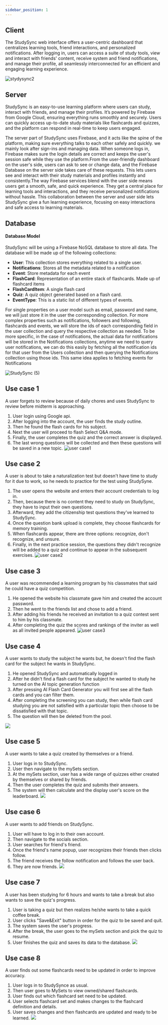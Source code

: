 ```yaml
---
sidebar_position: 1
---
```


## Client

The StudySync web interface offers a user-centric dashboard that centralizes learning tools, friend interactions, and personalized notifications. After logging in, users can access a suite of study tools, view and interact with friends' content, receive system and friend notifications, and manage their profile, all seamlessly interconnected for an efficient and engaging learning experience.

![stydysync2](https://github.com/Capstone-Projects-2023-Fall/project-studysync/assets/111998266/1c1f832c-66f8-4687-ac0b-89185ad4812d)


## Server
StudySync is an easy-to-use learning platform where users can study, interact with friends, and manage their profiles. It’s powered by Firebase from Google Cloud, ensuring everything runs smoothly and securely. Users can quickly access up-to-date study materials like flashcards and quizzes, and the platform can respond in real-time to keep users engaged. 

The server part of StudySync uses Firebase, and it acts like the spine of the platform, making sure everything talks to each other safely and quickly. we mainly look after sign-ins and managing data. When someone logs in, Firebase makes sure the login details are correct and keeps the user's session safe while they use the platform.From the user-friendly dashboard on the user's side, users can ask to see or change data, and the Firebase Database on the server side takes care of these requests. This lets users see and interact with their study materials and profiles instantly and consistently.The way Firebase services blend with the user side means users get a smooth, safe, and quick experience. They get a central place for learning tools and interactions, and they receive personalized notifications without hassle. This collaboration between the server and user side lets StudySync give a fun learning experience, focusing on easy interactions and safe access to learning materials.



## Database
#### Database Model

StudySync will be using a Firebase NoSQL database to store all data. The database will be made up of the following collections: 
- **User**: This collection stores everything related to a single user. 
- **Notifications**: Stores all the metadata related to a notification
- **Event**: Store metadata for each event
- **FlashCard**: Representation of an entire stack of flashcards. Made up of flashcard items
- **FlashCardItem**: A single flash card
- **Quiz**: A quiz object generated based on a flash card.
- **EventType**: This is a static list of different types of events. 

For single properties on a user model such as email, password and name, we will just store it in the user the corresponding collection. For more complex properties such as notifications, followers and following, flashcards and events, we will store the ids of each corresponding field in the user collection and query the respective collection as needed. To be more specific, in the case of notifications, the actual data for notifications will be stored in the Notifications collections, anytime we need to query user notifications, we can do this easily by fetching all the notification ids for that user from the Users collection and then querying the Notifications collection using those ids. This same idea applies to fetching events for Notifications

![StudySync (5)](https://github.com/Capstone-Projects-2023-Fall/project-studysync/assets/77356776/ba3896cb-671b-4a2f-aaa4-8e74e4f356e0)



## Use case 1
A user forgets to review because of daily chores and uses StudySync to review before midterm is approaching.

1. User login using Google api.
2. After logging into the account, the user finds the study outline.
3. Then he found the flash cards for his subject.
4. Next the user will proceed to flash Select Q&A mode.
5. Finally, the user completes the quiz and the correct answer is displayed.
6. The last wrong questions will be collected and then these questions will be saved in a new topic.
![user case1](https://github.com/Capstone-Projects-2023-Fall/project-studysync/assets/123430237/23609bc1-daf0-40c4-916e-c6b169d03936)

  



## Use case 2
A user is about to take a naturalization test but doesn't have time to study for it due to work, so he needs to practice for the test using StudySyne.

1. The user opens the website and enters their account credentials to log in.
2. Then, because there is no content they need to study on StudySync, they have to input their own questions.
3. Afterward, they add the citizenship test questions they've learned to StudySync.
4. Once the question bank upload is complete, they choose flashcards for memory training.
5. When flashcards appear, there are three options: recognize, don't recognize, and unsure.
6. Finally, in the next practice session, the questions they didn't recognize will be added to a quiz and continue to appear in the subsequent exercises.
![user case2](https://github.com/Capstone-Projects-2023-Fall/project-studysync/assets/123430237/192b3e85-9173-4d86-b0c7-5dfe55447132)



## Use case 3
  A user was recommended a learning program by his classmates that said he could have a quiz competition.

1. He opened the website his classmate gave him and created the account password.
2. Then he went to the friends list and chose to add a friend.
3. After adding his friends he received an invitation to a quiz contest sent to him by his classmate.
4. After completing the quiz the scores and rankings of the inviter as well as all invited people appeared.
![user case3](https://github.com/Capstone-Projects-2023-Fall/project-studysync/assets/123430237/9dbe93cc-fcc5-4435-9335-26b936b4ab41)



## Use case 4
  A user wants to study the subject he wants but, he doesn't find the flash card for the subject he wants in StudySync.

1. He opened StudySync and automatically logged in
2. After he didn't find a flash card for the subject he wanted to study he turned on the AI topic generation function
3. After pressing AI Flash Card Generator you will first see all the flash cards and you can filter them.
4. After completing the screening you can study, then while flash card studying you are not satisfied with a particular topic then choose to be dissatisfied with that topic.
5. The question will then be deleted from the pool.

![](../requirements/static/UseCase4.png)

## Use case 5
   A user wants to take a quiz created by themselves or a friend.

1. User logs in to StudySync.
2. User then navigate to the mySets section.
3. At the mySets section, user has a wide range of quizzes either created by themselves or shared by friends.
4. Then the user completes the quiz and submits their answers.
5. The system will then calculate and the display user's score on the leaderboard.
![](../requirements/static/usecase5.png)


## Use case 6
   A user wants to add friends on StudySync.

1. User will have to log in to their own account.
2. Then navigate to the socials section.
3. User searches for friend's friend.
4. Once the friend's name popup, user recognizes their friends then clicks follow.
5. The friend receives the follow notification and follows the user back.
6. They are now friends.
![](../requirements/static/UseCase6.png)


## Use case 7
   A user has been studying for 6 hours and wants to take a break but also wants to save the quiz's progress.

1. User is taking a quiz but then realizes he/she wants to take a quick coffee break.
2. User clicks "Save&Exit" button in order for the quiz to be saved and quit.
3. The system saves the user's progress.
4. After the break, the user goes to the mySets section and pick the quiz to resume.
5. User finishes the quiz and saves its data to the database.
![](../requirements/static/usecase7.png)




## Use case 8
  A user finds out some flashcards need to be updated in order to improve accuracy.

1. User logs in to StudySynce as usual.
2. Then user goes to MySets to view owned/shared flashcards.
3. User finds out which flashcard set need to be updated.
4. User selects flashcard set and makes changes to the flashcard definition and details.
5. User saves changes and then flashcards are updated and ready to be learned.
![](../requirements/static/usecase8.png)





